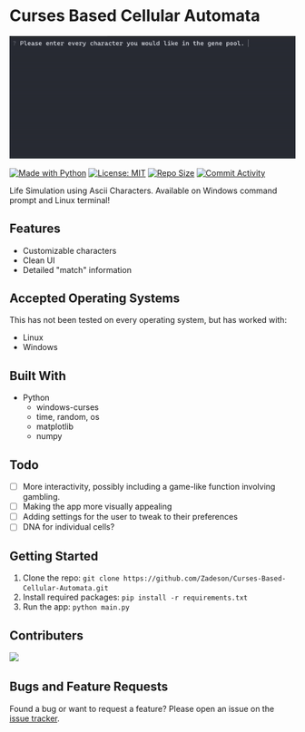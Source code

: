 # Curses Based Cellular Automata

![Demo image](assets/homescreen.gif)

[![Made with Python](https://img.shields.io/badge/Made%20with-Python-1f425f.svg)](https://www.python.org/)
[![License: MIT](https://img.shields.io/github/license/Zadeson/Curses-Based-Cellular-Automata?color=blue)](https://opensource.org/licenses/MIT)
[![Repo Size](https://img.shields.io/github/repo-size/Zadeson/Curses-Based-Cellular-Automata)](https://github.com/Zadeson/Curses-Based-Cellular-Automata)
[![Commit Activity](https://img.shields.io/github/commit-activity/y/Zadeson/Curses-Based-Cellular-Automata)](https://github.com/Zadeson/Curses-Based-Cellular-Automata)

Life Simulation using Ascii Characters. Available on Windows command prompt and Linux terminal!

## Features

* Customizable characters
* Clean UI
* Detailed "match" information

## Accepted Operating Systems

This has not been tested on every operating system, but has worked with:
- Linux
- Windows

## Built With

- Python
  - windows-curses
  - time, random, os
  - matplotlib
  - numpy

## Todo

- [ ] More interactivity, possibly including a game-like function involving gambling.
- [ ] Making the app more visually appealing
- [ ] Adding settings for the user to tweak to their preferences
- [ ] DNA for individual cells?

## Getting Started

1. Clone the repo: `git clone https://github.com/Zadeson/Curses-Based-Cellular-Automata.git`
2. Install required packages: `pip install -r requirements.txt`
3. Run the app: `python main.py`

## Contributers

<a href="https://github.com/Zadeson/Curses-Based-Cellular-Automata/graphs/contributors">
  <img src="https://contrib.rocks/image?repo=Zadeson/Curses-Based-Cellular-Automata" />
</a>

## Bugs and Feature Requests

Found a bug or want to request a feature? Please open an issue on the [issue tracker](https://github.com/Zadeson/Curses-Based-Cellular-Automata/issues).

